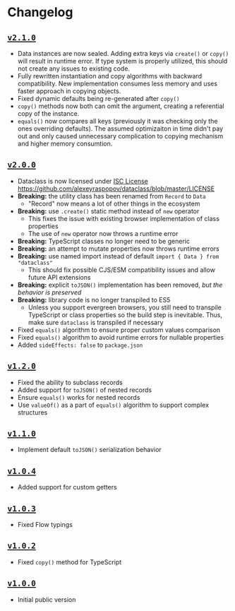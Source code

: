 # Changelog

## [`v2.1.0`](https://github.com/alexeyraspopov/dataclass/releases/tag/v2.1.0)

- Data instances are now sealed. Adding extra keys via `create()` or `copy()` will result in runtime
  error. If type system is properly utilized, this should not create any issues to existing code.
- Fully rewritten instantiation and copy algorithms with backward compatibility. New implementation
  consumes less memory and uses faster approach in copying objects.
- Fixed dynamic defaults being re-generated after `copy()`
- `copy()` methods now both can omit the argument, creating a referential copy of the instance.
- `equals()` now compares all keys (previously it was checking only the ones overriding defaults).
  The assumed optimizaiton in time didn't pay out and only caused unnecessary complication to
  copying mechanism and higher memory consumtion.

## [`v2.0.0`](https://github.com/alexeyraspopov/dataclass/releases/tag/v2.0.0)

- Dataclass is now licensed under [ISC License](https://en.wikipedia.org/wiki/ISC_license)  
  https://github.com/alexeyraspopov/dataclass/blob/master/LICENSE
- **Breaking:** the utility class has been renamed from `Record` to `Data`
  - "Record" now means a lot of other things in the ecosystem
- **Breaking:** use `.create()` static method instead of `new` operator
  - This fixes the issue with existing browser implementation of class properties
  - The use of `new` operator now throws a runtime error
- **Breaking:** TypeScript classes no longer need to be generic
- **Breaking:** an attempt to mutate properties now throws runtime errors
- **Breaking:** use named import instead of default `import { Data } from "dataclass"`
  - This should fix possible CJS/ESM compatibility issues and allow future API extensions
- **Breaking:** explicit `toJSON()` implementation has been removed, _but the behavior is preserved_
- **Breaking:** library code is no longer transpiled to ES5
  - Unless you support evergreen browsers, you still need to transpile TypeScript or class
    properties so the build step is inevitable. Thus, make sure `dataclass` is transpiled if
    necessary
- Fixed `equals()` algorithm to ensure proper custom values comparison
- Fixed `equals()` algorithm to avoid runtime errors for nullable properties
- Added `sideEffects: false` to `package.json`

## [`v1.2.0`](https://github.com/alexeyraspopov/dataclass/releases/tag/v1.2.0)

- Fixed the ability to subclass records
- Added support for `toJSON()` of nested records
- Ensure `equals()` works for nested records
- Use `valueOf()` as a part of `equals()` algorithm to support complex structures

## [`v1.1.0`](https://github.com/alexeyraspopov/dataclass/releases/tag/v1.1.0)

- Implement default `toJSON()` serialization behavior

## [`v1.0.4`](https://github.com/alexeyraspopov/dataclass/releases/tag/v1.0.4)

- Added support for custom getters

## [`v1.0.3`](https://github.com/alexeyraspopov/dataclass/releases/tag/v1.0.3)

- Fixed Flow typings

## [`v1.0.2`](https://github.com/alexeyraspopov/dataclass/releases/tag/v1.0.2)

- Fixed `copy()` method for TypeScript

## [`v1.0.0`](https://github.com/alexeyraspopov/dataclass/releases/tag/v1.0.0)

- Initial public version
